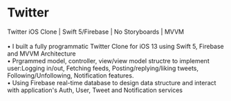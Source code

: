 # Twitter

Twitter iOS Clone | Swift 5/Firebase | No Storyboards | MVVM  <br/>
<br/>
• I built a fully programmatic Twitter Clone for iOS 13 using Swift 5, Firebase and MVVM Architecture <br/>
• Prgrammed model, controller, view/view model structre to implement user:Logging in/out, Fetching feeds, Posting/replying/liking tweets, Following/Unfollowing,         Notification features. <br/>
• Using Firebase real-time database to design data structure and interact with application's Auth, User, Tweet and Notification services<br/>
